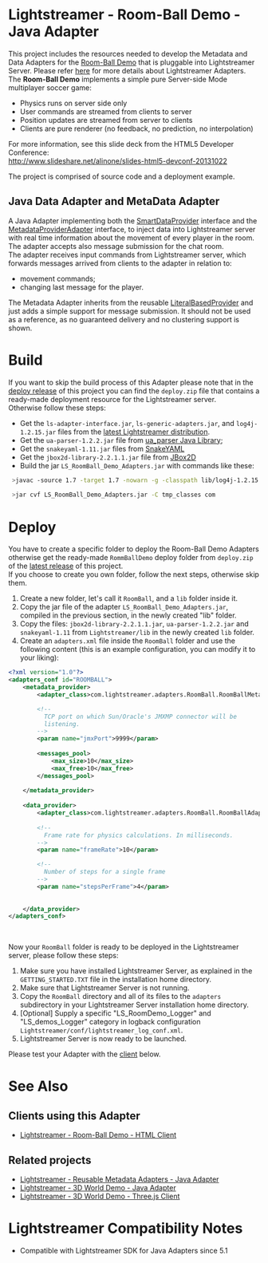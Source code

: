 # Lightstreamer - Room-Ball Demo - Java Adapter #
<!-- START DESCRIPTION lightstreamer-example-roomball-adapter-java -->

This project includes the resources needed to develop the Metadata and Data Adapters for the [Room-Ball Demo](https://github.com/Weswit/Lightstreamer-example-RoomBall-client-javascript) that is pluggable into Lightstreamer Server. Please refer [here](http://www.lightstreamer.com/latest/Lightstreamer_Allegro-Presto-Vivace_5_1_Colosseo/Lightstreamer/DOCS-SDKs/General%20Concepts.pdf) for more details about Lightstreamer Adapters.<br>
The <b>Room-Ball Demo</b> implements a simple pure Server-side Mode multiplayer soccer game:
- Physics runs on server side only
- User commands are streamed from clients to server
- Position updates are streamed from server to clients
- Clients are pure renderer (no feedback, no prediction, no interpolation)
 
For more information, see this slide deck from the HTML5 Developer Conference:<br>
http://www.slideshare.net/alinone/slides-html5-devconf-20131022

The project is comprised of source code and a deployment example.

## Java Data Adapter and MetaData Adapter ##
A Java Adapter implementing both the [SmartDataProvider](http://www.lightstreamer.com/docs/adapter_java_api/com/lightstreamer/interfaces/data/SmartDataProvider.html) interface and the [MetadataProviderAdapter](http://www.lightstreamer.com/docs/adapter_java_api/com/lightstreamer/interfaces/metadata/MetadataProviderAdapter.html) interface, to inject data into Lightstreamer server with real time information about the movement of every player in the room. The adapter accepts also message submission for the chat room.<br>
The adapter receives input commands from Lightstreamer server, which forwards messages arrived from clients to the adapter in relation to:
- movement commands;
- changing last message for the player.

The Metadata Adapter inherits from the reusable [LiteralBasedProvider](https://github.com/Weswit/Lightstreamer-example-ReusableMetadata-adapter-java) and just adds a simple support for message submission. It should not be used as a reference, as no guaranteed delivery and no clustering support is shown.
<!-- END DESCRIPTION lightstreamer-example-roomball-adapter-java -->

# Build #

If you want to skip the build process of this Adapter please note that in the [deploy release](https://github.com/Weswit/Lightstreamer-example-RoomBall-adapter-java/releases) of this project you can find the `deploy.zip` file that contains a ready-made deployment resource for the Lightstreamer server. <br>
Otherwise follow these steps:

* Get the `ls-adapter-interface.jar`, `ls-generic-adapters.jar`, and `log4j-1.2.15.jar` files from the [latest Lightstreamer distribution](http://www.lightstreamer.com/download).
* Get the `ua-parser-1.2.2.jar` file from [ua_parser Java Library](https://github.com/tobie/ua-parser/tree/master/java);
* Get the `snakeyaml-1.11.jar` files from [SnakeYAML](https://code.google.com/p/snakeyaml/)
* Get the `jbox2d-library-2.2.1.1.jar` file from [JBox2D](https://code.google.com/p/jbox2d/)
* Build the jar `LS_RoomBall_Demo_Adapters.jar` with commands like these:
```sh
 >javac -source 1.7 -target 1.7 -nowarn -g -classpath lib/log4j-1.2.15.jar;lib/ls-adapter-interface.jar;lib/ls-generic-adapters.jar;lib/jbox2d-library-2.2.1.1.jar;lib/ua-parser-1.2.2.jar;lib/snakeyaml-1.11.jar -sourcepath src/ -d tmp_classes src/com/lightstreamer/adapters/RoomBall/RoomBallAdapter.java
 
 >jar cvf LS_RoomBall_Demo_Adapters.jar -C tmp_classes com
```

# Deploy #

You have to create a specific folder to deploy the Room-Ball Demo Adapters otherwise get the ready-made `RommBallDemo` deploy folder from `deploy.zip` of the [latest release](https://github.com/Weswit/Lightstreamer-example-RoomBall-adapter-java/releases) of this project.<br>
If you choose to create you own folder, follow the next steps, otherwise skip them. 

1. Create a new folder, let's call it `RoomBall`, and a `lib` folder inside it.
2. Copy the jar file of the adapter `LS_RoomBall_Demo_Adapters.jar`, compiled in the previous section, in the newly created "lib" folder.
3. Copy the files: `jbox2d-library-2.2.1.1.jar`, `ua-parser-1.2.2.jar` and `snakeyaml-1.11` from `Lightstreamer/lib` in the newly created `lib` folder.
4. Create an `adapters.xml` file inside the `RoomBall` folder and use the following content (this is an example configuration, you can modify it to your liking):

```xml      
<?xml version="1.0"?>
<adapters_conf id="ROOMBALL">
    <metadata_provider>
        <adapter_class>com.lightstreamer.adapters.RoomBall.RoomBallMetaAdapter</adapter_class>

        <!--
          TCP port on which Sun/Oracle's JMXMP connector will be
          listening.
        -->
        <param name="jmxPort">9999</param>
        
        <messages_pool>
            <max_size>10</max_size>
            <max_free>10</max_free>
        </messages_pool>
        
    </metadata_provider>
    
    <data_provider>
        <adapter_class>com.lightstreamer.adapters.RoomBall.RoomBallAdapter</adapter_class>
        
        <!--
          Frame rate for physics calculations. In milliseconds.
        -->
        <param name="frameRate">10</param>

        <!--
          Number of steps for a single frame
        -->
        <param name="stepsPerFrame">4</param>
        
          
    </data_provider>
</adapters_conf>
```
<br> 

Now your `RoomBall` folder is ready to be deployed in the Lightstreamer server, please follow these steps:<br>

1. Make sure you have installed Lightstreamer Server, as explained in the `GETTING_STARTED.TXT` file in the installation home directory.
2. Make sure that Lightstreamer Server is not running.
3. Copy the `RoomBall` directory and all of its files to the `adapters` subdirectory in your Lightstreamer Server installation home directory.
4. [Optional] Supply a specific "LS_RoomDemo_Logger" and "LS_demos_Logger" category in logback configuration `Lightstreamer/conf/lightstreamer_log_conf.xml`.
5. Lightstreamer Server is now ready to be launched.

Please test your Adapter with the [client](https://github.com/Weswit/Lightstreamer-example-RoomBall-adapter-java#clients-using-this-adapter) below.

# See Also #

## Clients using this Adapter ##
<!-- START RELATED_ENTRIES -->

* [Lightstreamer - Room-Ball Demo - HTML Client](https://github.com/Weswit/Lightstreamer-example-RoomBall-client-javascript)

## Related projects ##

* [Lightstreamer - Reusable Metadata Adapters - Java Adapter](https://github.com/Weswit/Lightstreamer-example-ReusableMetadata-adapter-java)
* [Lightstreamer - 3D World Demo - Java Adapter](https://github.com/Weswit/Lightstreamer-example-3DWorld-adapter-java)
* [Lightstreamer - 3D World Demo - Three.js Client](https://github.com/Weswit/Lightstreamer-example-3DWorld-client-javascript)

<!-- END RELATED_ENTRIES -->
# Lightstreamer Compatibility Notes #

- Compatible with Lightstreamer SDK for Java Adapters since 5.1

